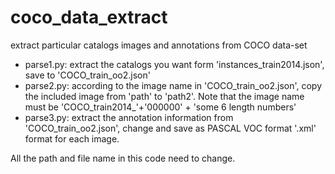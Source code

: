 # coco_data_extract
extract particular catalogs images and annotations from  COCO data-set

- parse1.py: extract the catalogs you want form 'instances_train2014.json', save to 'COCO_train_oo2.json'
- parse2.py: according to the image name in 'COCO_train_oo2.json', copy the included image from 'path' to 'path2'. Note that the image name must be 'COCO_train2014_'+'000000' + 'some 6 length numbers'
- parse3.py: extract the annotation information from 'COCO_train_oo2.json', change and save as PASCAL VOC format '.xml' format for each image.

All the path and file name in this code need to change.
